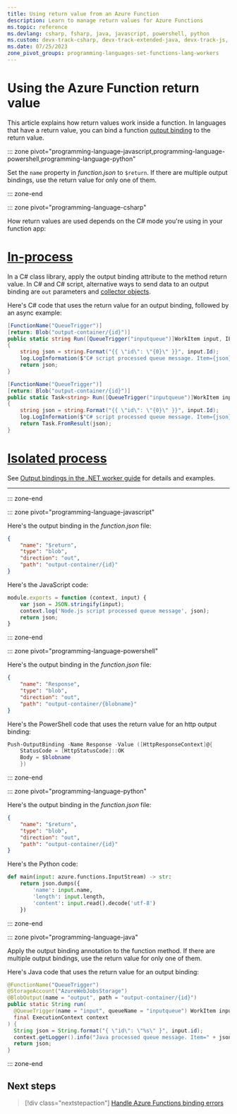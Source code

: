 ```yaml
---
title: Using return value from an Azure Function
description: Learn to manage return values for Azure Functions
ms.topic: reference
ms.devlang: csharp, fsharp, java, javascript, powershell, python
ms.custom: devx-track-csharp, devx-track-extended-java, devx-track-js, devx-track-python
ms.date: 07/25/2023
zone_pivot_groups: programming-languages-set-functions-lang-workers
---
```


# Using the Azure Function return value

This article explains how return values work inside a function. In languages that have a return value, you can bind a function [output binding](./functions-triggers-bindings.md#binding-direction) to the return value.

::: zone pivot="programming-language-javascript,programming-language-powershell,programming-language-python" 

Set the `name` property in *function.json* to `$return`. If there are multiple output bindings, use the return value for only one of them.

::: zone-end

::: zone pivot="programming-language-csharp"

How return values are used depends on the C# mode you're using in your function app: 

# [In-process](#tab/in-process)


In a C# class library, apply the output binding attribute to the method return value. In C# and C# script, alternative ways to send data to an output binding are `out` parameters and [collector objects](functions-reference-csharp.md#writing-multiple-output-values).

Here's C# code that uses the return value for an output binding, followed by an async example:

```cs
[FunctionName("QueueTrigger")]
[return: Blob("output-container/{id}")]
public static string Run([QueueTrigger("inputqueue")]WorkItem input, ILogger log)
{
    string json = string.Format("{{ \"id\": \"{0}\" }}", input.Id);
    log.LogInformation($"C# script processed queue message. Item={json}");
    return json;
}
```

```cs
[FunctionName("QueueTrigger")]
[return: Blob("output-container/{id}")]
public static Task<string> Run([QueueTrigger("inputqueue")]WorkItem input, ILogger log)
{
    string json = string.Format("{{ \"id\": \"{0}\" }}", input.Id);
    log.LogInformation($"C# script processed queue message. Item={json}");
    return Task.FromResult(json);
}
```

# [Isolated process](#tab/isolated-process)

See [Output bindings in the .NET worker guide](./dotnet-isolated-process-guide.md#output-bindings) for details and examples.

---

::: zone-end

::: zone pivot="programming-language-javascript"  

Here's the output binding in the *function.json* file:

```json
{
    "name": "$return",
    "type": "blob",
    "direction": "out",
    "path": "output-container/{id}"
}
```

Here's the JavaScript code:

```javascript
module.exports = function (context, input) {
    var json = JSON.stringify(input);
    context.log('Node.js script processed queue message', json);
    return json;
}
```


::: zone-end

::: zone pivot="programming-language-powershell"  

Here's the output binding in the *function.json* file:

```json
{
    "name": "Response",
    "type": "blob",
    "direction": "out",
    "path": "output-container/{blobname}"
}
```

Here's the PowerShell code that uses the return value for an http output binding:

```powershell
Push-OutputBinding -Name Response -Value ([HttpResponseContext]@{
    StatusCode = [HttpStatusCode]::OK
    Body = $blobname
    })
```

::: zone-end

::: zone pivot="programming-language-python"

Here's the output binding in the *function.json* file:

```json
{
    "name": "$return",
    "type": "blob",
    "direction": "out",
    "path": "output-container/{id}"
}
```
Here's the Python code:

```python
def main(input: azure.functions.InputStream) -> str:
    return json.dumps({
        'name': input.name,
        'length': input.length,
        'content': input.read().decode('utf-8')
    })
```


::: zone-end

::: zone pivot="programming-language-java"

Apply the output binding annotation to the function method. If there are multiple output bindings, use the return value for only one of them.


Here's Java code that uses the return value for an output binding:

```java
@FunctionName("QueueTrigger")
@StorageAccount("AzureWebJobsStorage")
@BlobOutput(name = "output", path = "output-container/{id}")
public static String run(
  @QueueTrigger(name = "input", queueName = "inputqueue") WorkItem input,
  final ExecutionContext context
) {
  String json = String.format("{ \"id\": \"%s\" }", input.id);
  context.getLogger().info("Java processed queue message. Item=" + json);
  return json;
}
```

::: zone-end


## Next steps

> [!div class="nextstepaction"]
> [Handle Azure Functions binding errors](./functions-bindings-errors.md)
